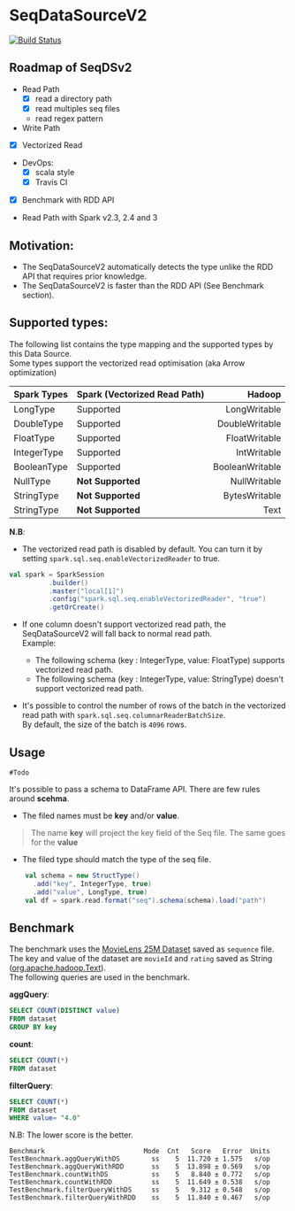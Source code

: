# SeqDataSourceV2
[![Build Status](https://travis-ci.com/garawalid/seq-datasource-v2.svg?token=SMJd5DBDDJrYEpCNWqiF&branch=master)](https://travis-ci.com/garawalid/seq-datasource-v2)

## Roadmap of SeqDSv2

- Read Path
    - [x] read a directory path 
    - [x] read multiples seq files
    - read regex pattern
- Write Path
- [x] Vectorized Read
- DevOps:
    - [x] scala style
    - [x] Travis CI
- [x] Benchmark with RDD API

- Read Path with Spark v2.3, 2.4 and 3



## Motivation:
- The SeqDataSourceV2 automatically detects the type unlike the RDD API that requires prior knowledge.
- The SeqDataSourceV2 is faster than the RDD API (See Benchmark section).


## Supported types:
The following list contains the type mapping and the supported types by this Data Source.  
Some types support the vectorized read optimisation (aka Arrow optimization)

| Spark Types   | Spark (Vectorized Read Path) | Hadoop          |
| ------------- | ------------------------|---------------:|
| LongType      | Supported | LongWritable    |
| DoubleType    | Supported |DoubleWritable  |
| FloatType     | Supported |FloatWritable   |
|  IntegerType  | Supported |IntWritable     |
| BooleanType   | Supported |BooleanWritable |
| NullType      | **Not Supported** |NullWritable    |
| StringType    | **Not Supported** | BytesWritable   |
| StringType    | **Not Supported** | Text            |

**N.B**:   
- The vectorized read path is disabled by default. You can turn it by setting `spark.sql.seq.enableVectorizedReader` to true.
```scala
val spark = SparkSession
          .builder()
          .master("local[1]")
          .config("spark.sql.seq.enableVectorizedReader", "true")
          .getOrCreate()
```

- If one column doesn't support vectorized read path, the SeqDataSourceV2 will fall back to normal read path.  
Example: 
    - The following schema (key : IntegerType, value: FloatType) supports vectorized read path. 
    - The following schema (key : IntegerType, value: StringType) doesn't support vectorized read path. 

- It's possible to control the number of rows of the batch in the vectorized read path with `spark.sql.seq.columnarReaderBatchSize`.  
By default, the size of the batch is `4096` rows.
## Usage
`#Todo`

It's possible to pass a schema to DataFrame API. There are few rules around **scehma**.
- The filed names must be **key** and/or **value**.
> The name **key** will project the key field of the Seq file. The same goes for the **value**
- The filed type should match the type of the seq file.

```scala
    val schema = new StructType()
      .add("key", IntegerType, true)
      .add("value", LongType, true)
    val df = spark.read.format("seq").schema(schema).load("path")

```

## Benchmark
The benchmark uses the [MovieLens 25M Dataset](https://grouplens.org/datasets/movielens/25m/) saved as `sequence` file.
The key and value of the dataset are `movieId` and `rating` saved as String ([org.apache.hadoop.Text](https://hadoop.apache.org/docs/r2.8.0/api/org/apache/hadoop/io/Text.html)).  
The following queries are used in the benchmark.

**aggQuery**: 
```sql
SELECT COUNT(DISTINCT value)
FROM dataset 
GROUP BY key
```

**count**:
````sql
SELECT COUNT(*)
FROM dataset
````
**filterQuery**:
```sql
SELECT COUNT(*)
FROM dataset
WHERE value= "4.0"
```

N.B: The lower score is the better.
```console
Benchmark                         Mode  Cnt   Score   Error  Units
TestBenchmark.aggQueryWithDS        ss    5  11.720 ± 1.575   s/op
TestBenchmark.aggQueryWithRDD       ss    5  13.898 ± 0.569   s/op
TestBenchmark.countWithDS           ss    5   8.840 ± 0.772   s/op
TestBenchmark.countWithRDD          ss    5  11.649 ± 0.538   s/op
TestBenchmark.filterQueryWithDS     ss    5   9.312 ± 0.548   s/op
TestBenchmark.filterQueryWithRDD    ss    5  11.840 ± 0.467   s/op
```